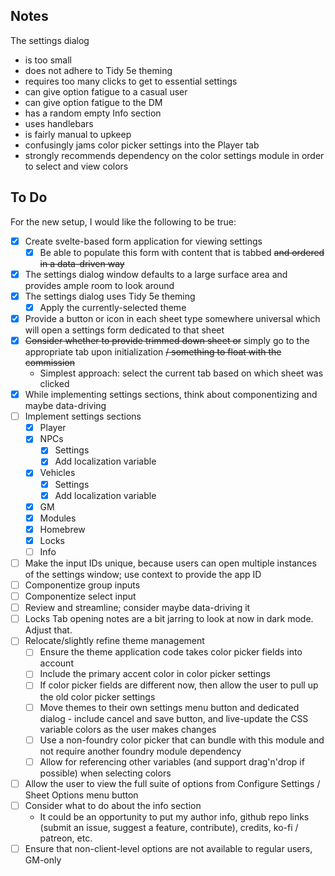 ## Notes

The settings dialog
- is too small
- does not adhere to Tidy 5e theming
- requires too many clicks to get to essential settings
- can give option fatigue to a casual user
- can give option fatigue to the DM
- has a random empty Info section
- uses handlebars
- is fairly manual to upkeep
- confusingly jams color picker settings into the Player tab
- strongly recommends dependency on the color settings module in order to select and view colors

## To Do

For the new setup, I would like the following to be true:
- [x] Create svelte-based form application for viewing settings
  - [x] Be able to populate this form with content that is tabbed ~~and ordered in a data-driven way~~
- [x] The settings dialog window defaults to a large surface area and provides ample room to look around
- [x] The settings dialog uses Tidy 5e theming
  - [x] Apply the currently-selected theme
- [x] Provide a button or icon in each sheet type somewhere universal which will open a settings form dedicated to that sheet
- [x] ~~Consider whether to provide trimmed down sheet or~~ simply go to the appropriate tab upon initialization ~~/ something to float with the commission~~
  - Simplest approach: select the current tab based on which sheet was clicked
- [x] While implementing settings sections, think about componentizing and maybe data-driving
- [ ] Implement settings sections
  - [x] Player
  - [x] NPCs
    - [x] Settings
    - [x] Add localization variable
  - [x] Vehicles
    - [x] Settings
    - [x] Add localization variable
  - [x] GM
  - [x] Modules
  - [x] Homebrew
  - [x] Locks
  - [ ] Info
- [ ] Make the input IDs unique, because users can open multiple instances of the settings window; use context to provide the app ID
- [ ] Componentize group inputs
- [ ] Componentize select input
- [ ] Review and streamline; consider maybe data-driving it
- [ ] Locks Tab opening notes are a bit jarring to look at now in dark mode. Adjust that.
- [ ] Relocate/slightly refine theme management
  - [ ] Ensure the theme application code takes color picker fields into account
  - [ ] Include the primary accent color in color picker settings
  - [ ] If color picker fields are different now, then allow the user to pull up the old color picker settings
  - [ ] Move themes to their own settings menu button and dedicated dialog - include cancel and save button, and live-update the CSS variable colors as the user makes changes
  - [ ] Use a non-foundry color picker that can bundle with this module and not require another foundry module dependency
  - [ ] Allow for referencing other variables (and support drag'n'drop if possible) when selecting colors
- [ ] Allow the user to view the full suite of options from Configure Settings / Sheet Options menu button
- [ ] Consider what to do about the info section
  - It could be an opportunity to put my author info, github repo links (submit an issue, suggest a feature, contribute), credits, ko-fi / patreon, etc.
- [ ] Ensure that non-client-level options are not available to regular users, GM-only
